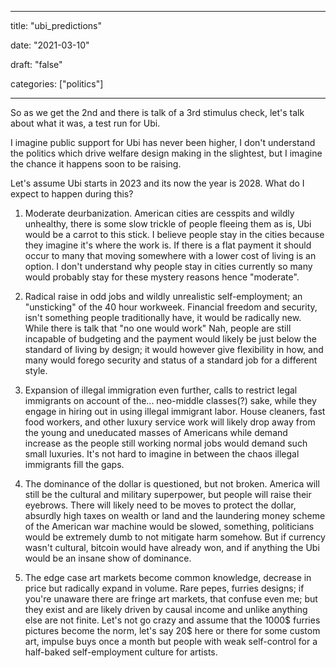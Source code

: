 
---

title: "ubi\_predictions"

date: "2021-03-10"

draft: "false"

categories: ["politics"]

---

So as we get the 2nd and there is talk of a 3rd stimulus check, let's talk about what it was, a test run for Ubi.

I imagine public support for Ubi has never been higher, I don't understand the politics which drive welfare design making in the slightest, but I imagine the chance it happens soon to be raising.

Let's assume Ubi starts in 2023 and its now the year is 2028. What do I expect to happen during this?

1. Moderate deurbanization. American cities are cesspits and wildly unhealthy, there is some slow trickle of people fleeing them as is, Ubi would be a carrot to this stick. I believe people stay in the cities because they imagine it's where the work is. If there is a flat payment it should occur to many that moving somewhere with a lower cost of living is an option. I don't understand why people stay in cities currently so many would probably stay for these mystery reasons hence "moderate".

2. Radical raise in odd jobs and wildly unrealistic self-employment; an "unsticking" of the 40 hour workweek. Financial freedom and security, isn't something people traditionally have, it would be radically new. While there is talk that "no one would work" Nah, people are still incapable of budgeting and the payment would likely be just below the standard of living by design; it would however give flexibility in how, and many would forego security and status of a standard job for a different style.

3. Expansion of illegal immigration even further, calls to restrict legal immigrants on account of the... neo-middle classes(?) sake, while they engage in hiring out in using illegal immigrant labor. House cleaners, fast food workers, and other luxury service work will likely drop away from the young and uneducated masses of Americans while demand increase as the people still working normal jobs would demand such small luxuries. It's not hard to imagine in between the chaos illegal immigrants fill the gaps.

4. The dominance of the dollar is questioned, but not broken. America will still be the cultural and military superpower, but people will raise their eyebrows. There will likely need to be moves to protect the dollar, absurdly high taxes on wealth or land and the laundering money scheme of the American war machine would be slowed, something, politicians would be extremely dumb to not mitigate harm somehow. But if currency wasn't cultural, bitcoin would have already won, and if anything the Ubi would be an insane show of dominance.

5. The edge case art markets become common knowledge, decrease in price but radically expand in volume. Rare pepes, furries designs; if you're unaware there are fringe art markets, that confuse even me; but they exist and are likely driven by causal income and unlike anything else are not finite. Let's not go crazy and assume that the 1000$ furries pictures become the norm, let's say 20$ here or there for some custom art, impulse buys once a month but people with weak self-control for a half-baked self-employment culture for artists. 
